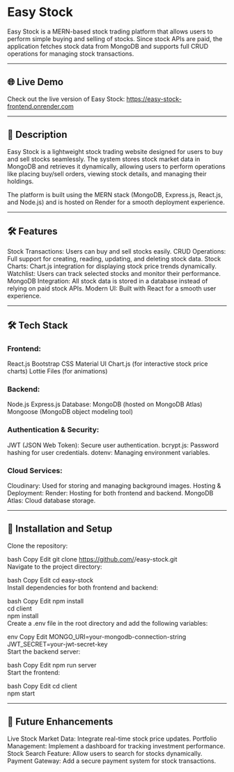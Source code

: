 # Easy Stock
Easy Stock is a MERN-based stock trading platform that allows users to perform simple buying and selling of stocks. Since stock APIs are paid, the application fetches stock data from MongoDB and supports full CRUD operations for managing stock transactions.

---

## 🌐 Live Demo
Check out the live version of Easy Stock: https://easy-stock-frontend.onrender.com

---

## 📖 Description
Easy Stock is a lightweight stock trading website designed for users to buy and sell stocks seamlessly. The system stores stock market data in MongoDB and retrieves it dynamically, allowing users to perform operations like placing buy/sell orders, viewing stock details, and managing their holdings.

The platform is built using the MERN stack (MongoDB, Express.js, React.js, and Node.js) and is hosted on Render for a smooth deployment experience.

---

## 🛠️ Features
Stock Transactions: Users can buy and sell stocks easily.
CRUD Operations: Full support for creating, reading, updating, and deleting stock data.
Stock Charts: Chart.js integration for displaying stock price trends dynamically.
Watchlist: Users can track selected stocks and monitor their performance.
MongoDB Integration: All stock data is stored in a database instead of relying on paid stock APIs.
Modern UI: Built with React for a smooth user experience.

---


## 🛠️ Tech Stack

### Frontend:
React.js
Bootstrap CSS
Material UI
Chart.js (for interactive stock price charts)
Lottie Files (for animations)
### Backend:
Node.js
Express.js
Database:
MongoDB (hosted on MongoDB Atlas)
Mongoose (MongoDB object modeling tool)
### Authentication & Security:
JWT (JSON Web Token): Secure user authentication.
bcrypt.js: Password hashing for user credentials.
dotenv: Managing environment variables.
### Cloud Services:
Cloudinary: Used for storing and managing background images.
Hosting & Deployment:
Render: Hosting for both frontend and backend.
MongoDB Atlas: Cloud database storage.

---


## 🚀 Installation and Setup
Clone the repository:

bash
Copy
Edit
git clone https://github.com/<your-username>/easy-stock.git  
Navigate to the project directory:

bash
Copy
Edit
cd easy-stock  
Install dependencies for both frontend and backend:

bash
Copy
Edit
npm install  
cd client  
npm install  
Create a .env file in the root directory and add the following variables:

env
Copy
Edit
MONGO_URI=your-mongodb-connection-string  
JWT_SECRET=your-jwt-secret-key  
Start the backend server:

bash
Copy
Edit
npm run server  
Start the frontend:

bash
Copy
Edit
cd client  
npm start  

---


## 🔮 Future Enhancements
Live Stock Market Data: Integrate real-time stock price updates.
Portfolio Management: Implement a dashboard for tracking investment performance.
Stock Search Feature: Allow users to search for stocks dynamically.
Payment Gateway: Add a secure payment system for stock transactions.
